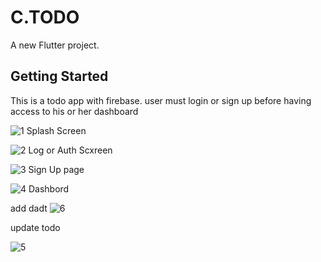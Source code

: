 # C.TODO

A new Flutter project.

## Getting Started

This is a todo app with firebase.
user must login or sign up before having access to his or her dashboard

![1](https://user-images.githubusercontent.com/60104035/123493196-9edb0600-d5d0-11eb-9a8d-3d40b535d511.png)
Splash Screen

![2](https://user-images.githubusercontent.com/60104035/123493297-dcd82a00-d5d0-11eb-812f-72162d9b728c.png)
Log or Auth Scxreen

![3](https://user-images.githubusercontent.com/60104035/123493793-748a4800-d5d2-11eb-8579-a73cbd1b8d58.png)
Sign Up page

![4](https://user-images.githubusercontent.com/60104035/123493935-f8dccb00-d5d2-11eb-9a50-436a2b0e6845.png)
Dashbord

add dadt
![6](https://user-images.githubusercontent.com/60104035/123494168-c2538000-d5d3-11eb-89f9-4f81c2ce484f.png)

update todo

![5](https://user-images.githubusercontent.com/60104035/123494014-40fbed80-d5d3-11eb-9fcd-72f201d192d1.png)


